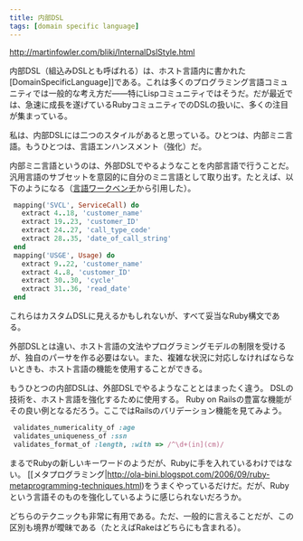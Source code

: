 ```yaml
---
title: 内部DSL
tags: [domain specific language]
---
```


http://martinfowler.com/bliki/InternalDslStyle.html


内部DSL（組込みDSLとも呼ばれる）は、ホスト言語内に書かれた[DomainSpecificLanguage]]である。これは多くのプログラミング言語コミュニティでは一般的な考え方だ——特にLispコミュニティではそうだ。だが最近では、急速に成長を遂げているRubyコミュニティでのDSLの扱いに、多くの注目が集まっている。

私は、内部DSLには二つのスタイルがあると思っている。ひとつは、内部ミニ言語。もうひとつは、言語エンハンスメント（強化）だ。

内部ミニ言語というのは、外部DSLでやるようなことを内部言語で行うことだ。汎用言語のサブセットを意図的に自分のミニ言語として取り出す。たとえば、以下のようになる（[言語ワークベンチ](/LanguageWorkbench)から引用した）。

```ruby
 mapping('SVCL', ServiceCall) do
   extract 4..18, 'customer_name'
   extract 19..23, 'customer_ID'
   extract 24..27, 'call_type_code'
   extract 28..35, 'date_of_call_string'
 end
 mapping('USGE', Usage) do
   extract 9..22, 'customer_name'
   extract 4..8, 'customer_ID'
   extract 30..30, 'cycle'
   extract 31..36, 'read_date'
 end
```

これらはカスタムDSLに見えるかもしれないが、すべて妥当なRuby構文である。

外部DSLとは違い、ホスト言語の文法やプログラミングモデルの制限を受けるが、独自のパーサを作る必要はない。また、複雑な状況に対応しなければならないときも、ホスト言語の機能を使用することができる。

もうひとつの内部DSLは、外部DSLでやるようなこととはまったく違う。 DSLの技術を、ホスト言語を強化するために使用する。 Ruby on Railsの豊富な機能がその良い例となるだろう。ここではRailsのバリデーション機能を見てみよう。

```ruby
 validates_numericality_of :age
 validates_uniqueness_of :ssn
 validates_format_of :length, :with => /^\d+(in](cm)/
```

まるでRubyの新しいキーワードのようだが、Rubyに手を入れているわけではない。 [[メタプログラミング|http://ola-bini.blogspot.com/2006/09/ruby-metaprogramming-techniques.html)をうまくやっているだけだ。だが、Rubyという言語そのものを強化しているように感じられないだろうか。

どちらのテクニックも非常に有用である。ただ、一般的に言えることだが、この区別も境界が曖昧である（たとえばRakeはどちらにも含まれる）。
